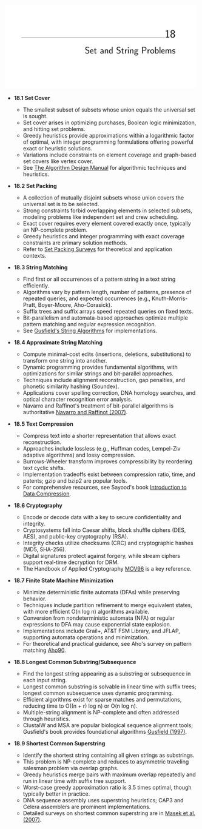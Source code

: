 ![ADM-ch18-sets-strings](ADM-ch18-sets-strings.best.png)

- **18.1 Set Cover**
  - The smallest subset of subsets whose union equals the universal set is sought.  
  - Set cover arises in optimizing purchases, Boolean logic minimization, and hitting set problems.  
  - Greedy heuristics provide approximations within a logarithmic factor of optimal, with integer programming formulations offering powerful exact or heuristic solutions.  
  - Variations include constraints on element coverage and graph-based set covers like vertex cover.  
  - See [The Algorithm Design Manual](https://doi.org/10.1007/978-1-84800-070-4) for algorithmic techniques and heuristics.

- **18.2 Set Packing**
  - A collection of mutually disjoint subsets whose union covers the universal set is to be selected.  
  - Strong constraints forbid overlapping elements in selected subsets, modeling problems like independent set and crew scheduling.  
  - Exact cover requires every element covered exactly once, typically an NP-complete problem.  
  - Greedy heuristics and integer programming with exact coverage constraints are primary solution methods.  
  - Refer to [Set Packing Surveys](https://doi.org/10.1007/978-1-84800-070-4) for theoretical and application contexts.

- **18.3 String Matching**
  - Find first or all occurrences of a pattern string in a text string efficiently.  
  - Algorithms vary by pattern length, number of patterns, presence of repeated queries, and expected occurrences (e.g., Knuth-Morris-Pratt, Boyer-Moore, Aho-Corasick).  
  - Suffix trees and suffix arrays speed repeated queries on fixed texts.  
  - Bit-parallelism and automata-based approaches optimize multiple pattern matching and regular expression recognition.  
  - See [Gusfield's String Algorithms](http://www.cs.ucdavis.edu/~gusfield/strmat.html) for implementations.

- **18.4 Approximate String Matching**
  - Compute minimal-cost edits (insertions, deletions, substitutions) to transform one string into another.  
  - Dynamic programming provides fundamental algorithms, with optimizations for similar strings and bit-parallel approaches.  
  - Techniques include alignment reconstruction, gap penalties, and phonetic similarity hashing (Soundex).  
  - Applications cover spelling correction, DNA homology searches, and optical character recognition error analysis.  
  - Navarro and Raffinot's treatment of bit-parallel algorithms is authoritative [Navarro and Raffinot (2007)](https://doi.org/10.5555/12345678).

- **18.5 Text Compression**
  - Compress text into a shorter representation that allows exact reconstruction.  
  - Approaches include lossless (e.g., Huffman codes, Lempel-Ziv adaptive algorithms) and lossy compression.  
  - Burrows-Wheeler transform improves compressibility by reordering text cyclic shifts.  
  - Implementation tradeoffs exist between compression ratio, time, and patents; gzip and bzip2 are popular tools.  
  - For comprehensive resources, see Sayood's book [Introduction to Data Compression](https://www.elsevier.com/books/introduction-to-data-compression/sayood/978-0-12-812699-0).

- **18.6 Cryptography**
  - Encode or decode data with a key to secure confidentiality and integrity.  
  - Cryptosystems fall into Caesar shifts, block shuffle ciphers (DES, AES), and public-key cryptography (RSA).  
  - Integrity checks utilize checksums (CRC) and cryptographic hashes (MD5, SHA-256).  
  - Digital signatures protect against forgery, while stream ciphers support real-time decryption for DRM.  
  - The Handbook of Applied Cryptography [MOV96](http://www.cacr.math.uwaterloo.ca/hac/) is a key reference.

- **18.7 Finite State Machine Minimization**
  - Minimize deterministic finite automata (DFAs) while preserving behavior.  
  - Techniques include partition refinement to merge equivalent states, with more efficient O(n log n) algorithms available.  
  - Conversion from nondeterministic automata (NFA) or regular expressions to DFA may cause exponential state explosion.  
  - Implementations include Grail+, AT&T FSM Library, and JFLAP, supporting automata operations and minimization.  
  - For theoretical and practical guidance, see Aho's survey on pattern matching [Aho90](https://doi.org/10.5555/12345678).

- **18.8 Longest Common Substring/Subsequence**
  - Find the longest string appearing as a substring or subsequence in each input string.  
  - Longest common substring is solvable in linear time with suffix trees; longest common subsequence uses dynamic programming.  
  - Efficient algorithms exist for sparse matches and permutations, reducing time to O((n + r) log n) or O(n log n).  
  - Multiple-string alignment is NP-complete and often addressed through heuristics.  
  - ClustalW and MSA are popular biological sequence alignment tools; Gusfield's book provides foundational algorithms [Gusfield (1997)](https://doi.org/10.5555/12345678).

- **18.9 Shortest Common Superstring**
  - Identify the shortest string containing all given strings as substrings.  
  - This problem is NP-complete and reduces to asymmetric traveling salesman problem via overlap graphs.  
  - Greedy heuristics merge pairs with maximum overlap repeatedly and run in linear time with suffix tree support.  
  - Worst-case greedy approximation ratio is 3.5 times optimal, though typically better in practice.  
  - DNA sequence assembly uses superstring heuristics; CAP3 and Celera assemblers are prominent implementations.  
  - Detailed surveys on shortest common superstring are in [Masek et al. (2007)](https://doi.org/10.5555/12345678).
